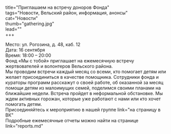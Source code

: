 title="Приглашаем на встречу доноров Фонда"  
tags="Новости, Вельский район, информация, анонсы"  
cat="Новости"  
thumb="gathering.jpg"  
lead=""  
+++

Место: ул. Рогозина, д. 48, каб. 12  
Дата: 16 сентября  
Время: 18:00 – 20:00  
Фонд «Мы с тобой» приглашает на ежемесячную встречу жертвователей и волонтеров Вельского района.      
Мы проводим встречи каждый месяц со всеми, кто помогает детям или желает присоединиться в качестве помощника. 
Сотрудники фонда и кураторы программ расскажут о своей работе,  об оказанной за месяц помощи детям из малоимущих семей, поделимся своими планами на ближайшие недели.
Встреча пройдет в неформальной обстановке. Мы ждем активных горожан, которые уже работают с нами или кто хочет помогать детям.  
Присоединяйтесь к мероприятию в нашей группе link="на страницу в ВК"    
Подробные ежемесячные отчеты можно найти на странице link="reports.md"
